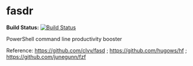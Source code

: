# fasdr
__Build Status:__ [![Build Status](https://travis-ci.org/kelleyma49/fasdr.svg?branch=master)](https://travis-ci.org/kelleyma49/fasdr)

PowerShell command line productivity booster

Reference: https://github.com/clvv/fasd ; https://github.com/hugows/hf ; https://github.com/junegunn/fzf
